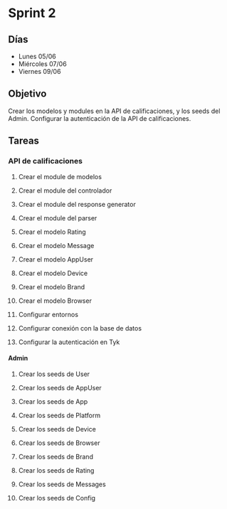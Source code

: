 # Sprint 2

## Días

- Lunes 05/06
- Miércoles 07/06
- Viernes 09/06

## Objetivo

Crear los modelos y modules en la API de calificaciones, y los seeds del Admin. Configurar la autenticación de la API de calificaciones.

## Tareas

### API de calificaciones

1. Crear el module de modelos

2. Crear el module del controlador

3. Crear el module del response generator

4. Crear el module del parser

5. Crear el modelo Rating

6. Crear el modelo Message

7. Crear el modelo AppUser

8. Crear el modelo Device

9. Crear el modelo Brand

10. Crear el modelo Browser

11. Configurar entornos

12. Configurar conexión con la base de datos

13. Configurar la autenticación en Tyk

#### Admin

1. Crear los seeds de User

2. Crear los seeds de AppUser

3. Crear los seeds de App

4. Crear los seeds de Platform

5. Crear los seeds de Device

6. Crear los seeds de Browser

7. Crear los seeds de Brand

8. Crear los seeds de Rating

9. Crear los seeds de Messages

10. Crear los seeds de Config